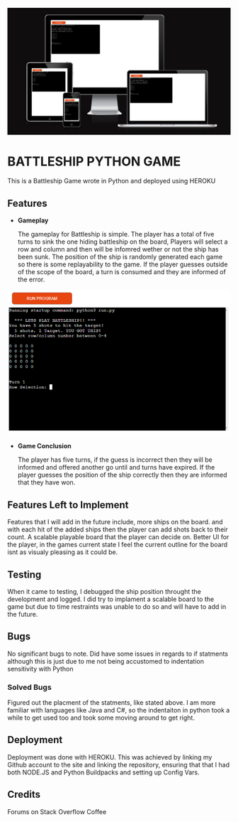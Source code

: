 ![Responsice Mockup](assets/images/program_image.png)

# BATTLESHIP PYTHON GAME

This is a Battleship Game wrote in Python and deployed using HEROKU

## Features 

- __Gameplay__

  The gameplay for Battleship is simple. The player has a total of five turns to sink the one hiding battleship on the board,
  Players will select a row and column and then will be infomred wether or not the ship has been sunk.
  The position of the ship is randomly generated each game so there is some replayability to the game.
  If the player guesses outside of the scope of the board, a turn is consumed and they are informed of the error.

![gameplay](assets/images/gameplay_image.png) 

- __Game Conclusion__

  The player has five turns, if the guess is incorrect then they will be informed and offered another go until and turns have expired.
  If the player guesses the position of the ship correctly then they are informed that they have won.

## Features Left to Implement

Features that I will add in the future include, more ships on the board. and with each hit of the added ships then the player can add shots back to their count.
A scalable playable board that the player can decide on. Better UI for the player, in the games current state I feel the current outline for the board isnt as
visualy pleasing as it could be.

## Testing 

When it came to testing, I debugged the ship position throught the development and logged. I did try to implament a scalable board to the game but due to time
restraints was unable to do so and will have to add in the future.

## Bugs

No significant bugs to note. Did have some issues in regards to if statments although this is just due to me not being accustomed to indentation sensitivity with
Python

### Solved Bugs

Figured out the placment of the statments, like stated above. I am more familiar with languages like Java and C#, so the indentaiton in python took a while to get used too and took some moving around to get right.

## Deployment

Deployment was done with HEROKU. This was achieved by linking my Github account to the site and linking the repository, ensuring that that I had both NODE.JS and Python Buildpacks and setting up Config Vars.

## Credits 

Forums on Stack Overflow
Coffee
